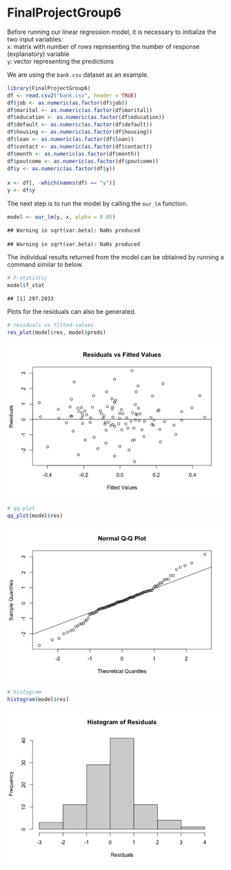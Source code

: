 
# FinalProjectGroup6

Before running our linear regression model, it is necessary to
initialize the two input variables:  
`x`: matrix with number of rows representing the number of response
(explanatory) variable  
`y`: vector representing the predictions  

We are using the `bank.csv` dataset as an example.

``` r
library(FinalProjectGroup6)
df <- read.csv2("bank.csv", header = TRUE)
df$job <- as.numeric(as.factor(df$job))
df$marital <- as.numeric(as.factor(df$marital))
df$education <- as.numeric(as.factor(df$education))
df$default <- as.numeric(as.factor(df$default))
df$housing <- as.numeric(as.factor(df$housing))
df$loan <- as.numeric(as.factor(df$loan))
df$contact <- as.numeric(as.factor(df$contact))
df$month <- as.numeric(as.factor(df$month))
df$poutcome <- as.numeric(as.factor(df$poutcome))
df$y <- as.numeric(as.factor(df$y))

x <- df[, -which(names(df) == "y")]
y <- df$y
```

The next step is to run the model by calling the `our_lm` function.

``` r
model <- our_lm(y, x, alpha = 0.05)
```

    ## Warning in sqrt(var.beta): NaNs produced
    
    ## Warning in sqrt(var.beta): NaNs produced

The individual results returned from the model can be obtained by
running a command similar to below.

``` r
# F-statistic
model$f_stat
```

    ## [1] 297.2033

Plots for the residuals can also be generated.

``` r
# residuals vs fitted-values
res_plot(model$res, model$preds)
```

![](README_files/figure-gfm/unnamed-chunk-4-1.png)<!-- -->

``` r
# qq-plot
qq_plot(model$res)
```

![](README_files/figure-gfm/unnamed-chunk-4-2.png)<!-- -->

``` r
# histogram
histogram(model$res)
```

![](README_files/figure-gfm/unnamed-chunk-4-3.png)<!-- -->
